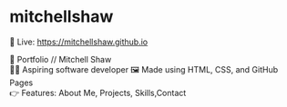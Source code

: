 # mitchellshaw
🔴 Live: https://mitchellshaw.github.io  

📑 Portfolio // Mitchell Shaw  
🧑‍💻 Aspiring software developer 
🖼️ Made using HTML, CSS, and GitHub Pages  
👉 Features: About Me, Projects, Skills,Contact 
